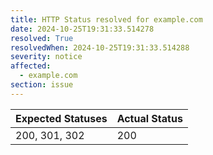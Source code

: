 ```yaml
---
title: HTTP Status resolved for example.com
date: 2024-10-25T19:31:33.514278
resolved: True
resolvedWhen: 2024-10-25T19:31:33.514288
severity: notice
affected:
  - example.com
section: issue
---
```


| Expected Statuses | Actual Status  |
|-------------------|----------------|
| 200, 301, 302 | 200 |
